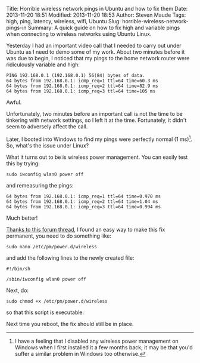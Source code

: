 Title: Horrible wireless network pings in Ubuntu and how to fix them
Date: 2013-11-20 18:51
Modified: 2013-11-20 18:53
Author: Steven Maude
Tags: high, ping, latency, wireless, wifi, Ubuntu
Slug: horrible-wireless-network-pings-in
Summary: A quick guide on how to fix high and variable pings when connecting to wireless networks using Ubuntu Linux.

Yesterday I had an important video call that I needed to carry out under
Ubuntu as I need to demo some of my work. About two minutes before it
was due to begin, I noticed that my pings to the home network router
were ridiculously variable and high:

```text
PING 192.168.0.1 (192.168.0.1) 56(84) bytes of data.
64 bytes from 192.168.0.1: icmp_req=1 ttl=64 time=60.3 ms
64 bytes from 192.168.0.1: icmp_req=2 ttl=64 time=82.9 ms
64 bytes from 192.168.0.1: icmp_req=3 ttl=64 time=105 ms
```

Awful.

Unfortunately, two minutes before an important call is not the time to
be tinkering with network settings, so I left it at the time.
Fortunately, it didn't seem to adversely affect the call.

Later, I booted into Windows to find my pings were perfectly normal (1
ms)[^1]. So, what's the issue under Linux?

What it turns out to be is wireless power management. You can easily
test this by trying:

```shell
sudo iwconfig wlan0 power off
```

and remeasuring the pings:

```text
64 bytes from 192.168.0.1: icmp_req=1 ttl=64 time=0.970 ms
64 bytes from 192.168.0.1: icmp_req=2 ttl=64 time=1.04 ms
64 bytes from 192.168.0.1: icmp_req=3 ttl=64 time=0.994 ms
```

Much better!

[Thanks to this forum
thread](http://ubuntuforums.org/showthread.php?t=1686641), I found an
easy way to make this fix permanent, you need to do something like:

```shell
sudo nano /etc/pm/power.d/wireless
```

and add the following lines to the newly created file:


```shell
#!/bin/sh

/sbin/iwconfig wlan0 power off
```

Next, do:

```shell
sudo chmod +x /etc/pm/power.d/wireless
```

so that this script is executable.

Next time you reboot, the fix should still be in place.

[^1]: I have a feeling that I disabled any wireless power management on
Windows when I first installed it a few months back; it may be that
you'd suffer a similar problem in Windows too otherwise.
